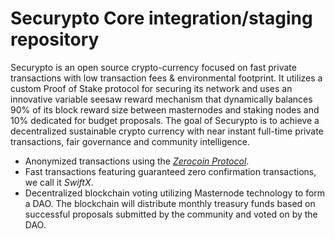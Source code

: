 Securypto Core integration/staging repository
=====================================


Securypto is an open source crypto-currency focused on fast private transactions with low transaction fees & environmental footprint.  It utilizes a custom Proof of Stake protocol for securing its network and uses an innovative variable seesaw reward mechanism that dynamically balances 90% of its block reward size between masternodes and staking nodes and 10% dedicated for budget proposals. The goal of Securypto is to achieve a decentralized sustainable crypto currency with near instant full-time private transactions, fair governance and community intelligence.
- Anonymized transactions using the [_Zerocoin Protocol_](http://www.securypto.io/).
- Fast transactions featuring guaranteed zero confirmation transactions, we call it _SwiftX_.
- Decentralized blockchain voting utilizing Masternode technology to form a DAO. The blockchain will distribute monthly treasury funds based on successful proposals submitted by the community and voted on by the DAO.

 

 
